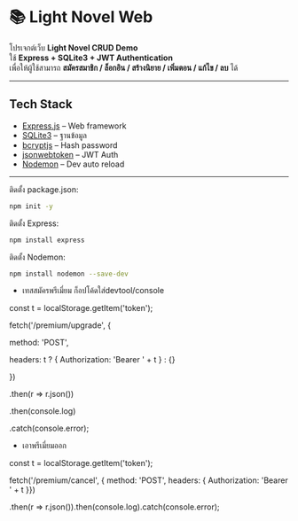 # 📚 Light Novel Web

โปรเจกต์เว็บ **Light Novel CRUD Demo**  
ใช้ **Express + SQLite3 + JWT Authentication**  
เพื่อให้ผู้ใช้สามารถ **สมัครสมาชิก / ล็อกอิน / สร้างนิยาย / เพิ่มตอน / แก้ไข / ลบ** ได้

---

## Tech Stack

- [Express.js](https://expressjs.com/) – Web framework
- [SQLite3](https://www.sqlite.org/) – ฐานข้อมูล
- [bcryptjs](https://www.npmjs.com/package/bcryptjs) – Hash password
- [jsonwebtoken](https://www.npmjs.com/package/jsonwebtoken) – JWT Auth
- [Nodemon](https://www.npmjs.com/package/nodemon) – Dev auto reload

---
ติดตั้ง package.json:
```bash
npm init -y
```

ติดตั้ง Express:
```bash
npm install express
```

ติดตั้ง Nodemon:
```bash
npm install nodemon --save-dev
```


- เทสสมัครพรีเมี่ยม ก็อปโค้ดใส่devtool/console

const t = localStorage.getItem('token');

fetch('/premium/upgrade', {

  method: 'POST',
  
  headers: t ? { Authorization: 'Bearer ' + t } : {}
  
})

  .then(r => r.json())
  
  .then(console.log)
  
  .catch(console.error);


  - เอาพรีเมี่ยมออก
  
  const t = localStorage.getItem('token');
  
fetch('/premium/cancel', { method: 'POST', headers: { Authorization: 'Bearer ' + t }})

  .then(r => r.json()).then(console.log).catch(console.error);

